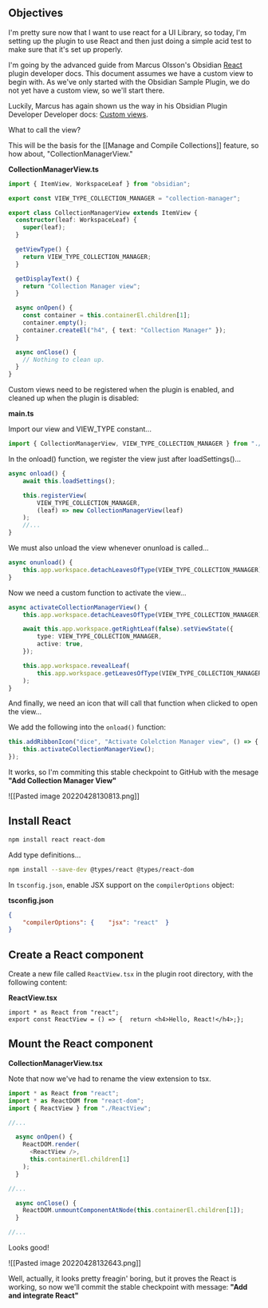 ## Objectives
I'm pretty sure now that I want to use react for a UI Library, so today, I'm setting up the plugin to use React and then just doing a simple acid test to make sure that it's set up properly.

I'm going by the advanced guide from Marcus Olsson's Obsidian [React](https://marcus.se.net/obsidian-plugin-docs/advanced-guides/react) plugin developer docs. This document assumes we have a custom view to begin with. As we've only started with the Obsidian Sample Plugin, we do not yet have a custom view, so we'll start there.

Luckily, Marcus has again shown us the way in his Obsidian Plugin Developer Developer docs: [Custom views](https://marcus.se.net/obsidian-plugin-docs/guides/custom-views).

What to call the view? 

This will be the basis for the [[Manage and Compile Collections]] feature, so how about, "CollectionManagerView."

**CollectionManagerView.ts**

```ts
import { ItemView, WorkspaceLeaf } from "obsidian";

export const VIEW_TYPE_COLLECTION_MANAGER = "collection-manager";

export class CollectionManagerView extends ItemView {
  constructor(leaf: WorkspaceLeaf) {
    super(leaf);
  }

  getViewType() {
    return VIEW_TYPE_COLLECTION_MANAGER;
  }

  getDisplayText() {
    return "Collection Manager view";
  }

  async onOpen() {
    const container = this.containerEl.children[1];
    container.empty();
    container.createEl("h4", { text: "Collection Manager" });
  }

  async onClose() {
    // Nothing to clean up.
  }
}
```

Custom views need to be registered when the plugin is enabled, and cleaned up when the plugin is disabled:

**main.ts**

Import our view and VIEW_TYPE constant...

```ts
import { CollectionManagerView, VIEW_TYPE_COLLECTION_MANAGER } from "./CollectionManagerView";
```

In the onload() function, we register the view just after loadSettings()...

```ts
async onload() {
	await this.loadSettings();

	this.registerView(
		VIEW_TYPE_COLLECTION_MANAGER,
		(leaf) => new CollectionManagerView(leaf)
	);
	//...
}
```

We must also unload the view whenever onunload is called...

```ts
async onunload() {
	this.app.workspace.detachLeavesOfType(VIEW_TYPE_COLLECTION_MANAGER);
}
```

Now we need a custom function to activate the view...

```ts
async activateCollectionManagerView() {
	this.app.workspace.detachLeavesOfType(VIEW_TYPE_COLLECTION_MANAGER);

	await this.app.workspace.getRightLeaf(false).setViewState({
		type: VIEW_TYPE_COLLECTION_MANAGER,
		active: true,
	});

	this.app.workspace.revealLeaf(
		this.app.workspace.getLeavesOfType(VIEW_TYPE_COLLECTION_MANAGER)[0]
	);
}
```

And finally, we need an icon that will call that function when clicked to open the view...

We add the following into the `onload()` function:

```ts
this.addRibbonIcon("dice", "Activate Colelction Manager view", () => {
	this.activateCollectionManagerView();
});
```

It works, so I'm commiting this stable checkpoint to GitHub with the mesage **"Add Collection Manager View"**

![[Pasted image 20220428130813.png]]

## Install React

```bash
npm install react react-dom
```

Add type definitions...

```bash
npm install --save-dev @types/react @types/react-dom
```

In `tsconfig.json`, enable JSX support on the `compilerOptions` object:
    
**tsconfig.json**
    
```json
{
	"compilerOptions": {    "jsx": "react"  }
}
```

## Create a React component

Create a new file called `ReactView.tsx` in the plugin root directory, with the following content:

**ReactView.tsx**

```
import * as React from "react";
export const ReactView = () => {  return <h4>Hello, React!</h4>;};
```

## Mount the React component

**CollectionManagerView.tsx**

Note that now we've had to rename the view extension to tsx.

```ts
import * as React from "react";
import * as ReactDOM from "react-dom";
import { ReactView } from "./ReactView";

//...

  async onOpen() {
    ReactDOM.render(
      <ReactView />,
      this.containerEl.children[1]
    );
  }

//...

  async onClose() {
    ReactDOM.unmountComponentAtNode(this.containerEl.children[1]);
  }

//...


```

Looks good!

![[Pasted image 20220428132643.png]]

Well, actually, it looks pretty freagin' boring, but it proves the React is working, so now we'll commit the stable checkpoint with message: **"Add and integrate React"**

